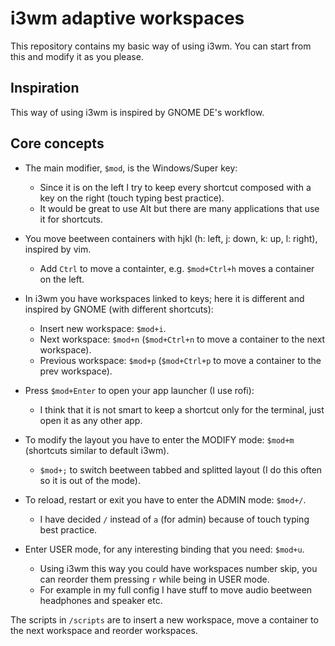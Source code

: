 # i3wm adaptive workspaces

This repository contains my basic way of using i3wm.
You can start from this and modify it as you please.

## Inspiration

This way of using i3wm is inspired by GNOME DE's workflow. 

## Core concepts

- The main modifier, `$mod`, is the Windows/Super key:
  - Since it is on the left I try to keep every shortcut composed with a key on the right (touch typing best practice).
  - It would be great to use Alt but there are many applications that use it for shortcuts.

- You move beetween containers with hjkl (h: left, j: down, k: up, l: right), inspired by vim. 
  - Add `Ctrl` to move a containter, e.g. `$mod+Ctrl+h` moves a container on the left.

- In i3wm you have workspaces linked to keys; here it is different and inspired by GNOME (with different shortcuts): 
  - Insert new workspace: `$mod+i`.
  - Next workspace: `$mod+n` (`$mod+Ctrl+n` to move a container to the next workspace).
  - Previous workspace: `$mod+p` (`$mod+Ctrl+p` to move a container to the prev workspace).

- Press `$mod+Enter` to open your app launcher (I use rofi):
  - I think that it is not smart to keep a shortcut only for the terminal, just open it as any other app.

- To modify the layout you have to enter the MODIFY mode: `$mod+m` (shortcuts similar to default i3wm).
  - `$mod+;` to switch beetween tabbed and splitted layout (I do this often so it is out of the mode).

- To reload, restart or exit you have to enter the ADMIN mode: `$mod+/`.
  - I have decided `/` instead of `a` (for admin) because of touch typing best practice.

- Enter USER mode, for any interesting binding that you need: `$mod+u`.
  - Using i3wm this way you could have workspaces number skip, you can reorder them pressing `r` while being in USER mode.
  - For example in my full config I have stuff to move audio beetween headphones and speaker etc.

The scripts in `/scripts` are to insert a new workspace, move a container to the next workspace and reorder workspaces.

